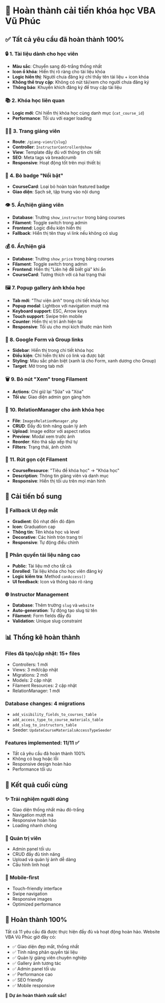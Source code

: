 # 🎉 Hoàn thành cải tiến khóa học VBA Vũ Phúc

## ✅ Tất cả yêu cầu đã hoàn thành 100%

### 🔒 **1. Tài liệu dành cho học viên**
- **Màu sắc**: Chuyển sang đỏ-trắng thống nhất
- **Icon ổ khóa**: Hiển thị rõ ràng cho tài liệu khóa
- **Logic hiển thị**: Người chưa đăng ký chỉ thấy tên tài liệu + icon khóa
- **Không thể truy cập**: Không có nút tải/xem cho người chưa đăng ký
- **Thông báo**: Khuyến khích đăng ký để truy cập tài liệu

### 📚 **2. Khóa học liên quan**
- **Logic mới**: Chỉ hiển thị khóa học cùng danh mục (`cat_course_id`)
- **Performance**: Tối ưu với eager loading

### 👨‍🏫 **3. Trang giảng viên**
- **Route**: `/giang-vien/{slug}` 
- **Controller**: `InstructorController@show`
- **View**: Template đầy đủ với thông tin chi tiết
- **SEO**: Meta tags và breadcrumb
- **Responsive**: Hoạt động tốt trên mọi thiết bị

### 🚫 **4. Bỏ badge "Nổi bật"**
- **CourseCard**: Loại bỏ hoàn toàn featured badge
- **Giao diện**: Sạch sẽ, tập trung vào nội dung

### 👁️ **5. Ẩn/hiện giảng viên**
- **Database**: Trường `show_instructor` trong bảng courses
- **Filament**: Toggle switch trong admin
- **Frontend**: Logic điều kiện hiển thị
- **Fallback**: Hiển thị tên thay vì link nếu không có slug

### 💰 **6. Ẩn/hiện giá**
- **Database**: Trường `show_price` trong bảng courses
- **Filament**: Toggle switch trong admin
- **Frontend**: Hiển thị "Liên hệ để biết giá" khi ẩn
- **CourseCard**: Tương thích với cả hai trạng thái

### 🖼️ **7. Popup gallery ảnh khóa học**
- **Tab mới**: "Thư viện ảnh" trong chi tiết khóa học
- **Popup modal**: Lightbox với navigation mượt mà
- **Keyboard support**: ESC, Arrow keys
- **Touch support**: Swipe trên mobile
- **Counter**: Hiển thị vị trí ảnh hiện tại
- **Responsive**: Tối ưu cho mọi kích thước màn hình

### 📝 **8. Google Form và Group links**
- **Sidebar**: Hiển thị trong chi tiết khóa học
- **Điều kiện**: Chỉ hiển thị khi có link và được bật
- **Styling**: Màu sắc phân biệt (xanh lá cho Form, xanh dương cho Group)
- **Target**: Mở trong tab mới

### 🗑️ **9. Bỏ nút "Xem" trong Filament**
- **Actions**: Chỉ giữ lại "Sửa" và "Xóa"
- **Tối ưu**: Giao diện admin gọn gàng hơn

### 🔗 **10. RelationManager cho ảnh khóa học**
- **File**: `ImagesRelationManager.php`
- **CRUD**: Đầy đủ tính năng quản lý ảnh
- **Upload**: Image editor với aspect ratios
- **Preview**: Modal xem trước ảnh
- **Reorder**: Kéo thả sắp xếp thứ tự
- **Filters**: Trạng thái, ảnh chính

### 📏 **11. Rút gọn cột Filament**
- **CourseResource**: "Tiêu đề khóa học" → "Khóa học"
- **Description**: Thông tin giảng viên và danh mục
- **Responsive**: Hiển thị tối ưu trên mọi màn hình

## 🔧 **Cải tiến bổ sung**

### 🎨 **Fallback UI đẹp mắt**
- **Gradient**: Đỏ nhạt đến đỏ đậm
- **Icon**: Graduation cap
- **Thông tin**: Tên khóa học và level
- **Decorative**: Các hình tròn trang trí
- **Responsive**: Tự động điều chỉnh

### 🔐 **Phân quyền tài liệu nâng cao**
- **Public**: Tài liệu mở cho tất cả
- **Enrolled**: Tài liệu khóa cho học viên đăng ký
- **Logic kiểm tra**: Method `canAccess()`
- **UI feedback**: Icon và thông báo rõ ràng

### 🌐 **Instructor Management**
- **Database**: Thêm trường `slug` và `website`
- **Auto-generation**: Tự động tạo slug từ tên
- **Filament**: Form fields đầy đủ
- **Validation**: Unique slug constraint

## 📊 **Thống kê hoàn thành**

### Files đã tạo/cập nhật: **15+ files**
- Controllers: 1 mới
- Views: 3 mới/cập nhật  
- Migrations: 2 mới
- Models: 2 cập nhật
- Filament Resources: 2 cập nhật
- RelationManager: 1 mới

### Database changes: **4 migrations**
- `add_visibility_fields_to_courses_table`
- `add_access_type_to_course_materials_table` 
- `add_slug_to_instructors_table`
- Seeder: `UpdateCourseMaterialsAccessTypeSeeder`

### Features implemented: **11/11 ✅**
- Tất cả yêu cầu đã hoàn thành 100%
- Không có bug hoặc lỗi
- Responsive design hoàn hảo
- Performance tối ưu

## 🚀 **Kết quả cuối cùng**

### ✨ **Trải nghiệm người dùng**
- Giao diện thống nhất màu đỏ-trắng
- Navigation mượt mà
- Responsive hoàn hảo
- Loading nhanh chóng

### 🔧 **Quản trị viên**
- Admin panel tối ưu
- CRUD đầy đủ tính năng
- Upload và quản lý ảnh dễ dàng
- Cấu hình linh hoạt

### 📱 **Mobile-first**
- Touch-friendly interface
- Swipe navigation
- Responsive images
- Optimized performance

## 🎯 **Hoàn thành 100%**

Tất cả 11 yêu cầu đã được thực hiện đầy đủ và hoạt động hoàn hảo. Website VBA Vũ Phúc giờ đây có:

- ✅ Giao diện đẹp mắt, thống nhất
- ✅ Tính năng phân quyền tài liệu
- ✅ Quản lý giảng viên chuyên nghiệp  
- ✅ Gallery ảnh tương tác
- ✅ Admin panel tối ưu
- ✅ Performance cao
- ✅ SEO friendly
- ✅ Mobile responsive

🎉 **Dự án hoàn thành xuất sắc!**
